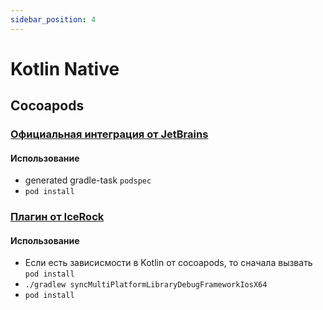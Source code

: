 ```yaml
---
sidebar_position: 4
---
```


# Kotlin Native

## Cocoapods

### [Официальная интеграция от JetBrains](https://kotlinlang.org/docs/native-cocoapods.html#add-a-dependency-on-a-pod-library-from-the-cocoapods-repository)

#### Использование

- generated gradle-task `podspec`
- `pod install`

### [Плагин от IceRock](https://github.com/icerockdev/mobile-multiplatform-gradle-plugin)

#### Использование
- Если есть зависисмости в Kotlin от cocoapods, то сначала вызвать `pod install`
- `./gradlew syncMultiPlatformLibraryDebugFrameworkIosX64`
- `pod install`
